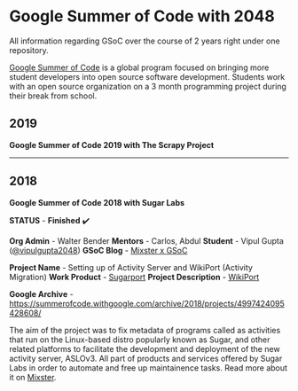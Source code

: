 # Google Summer of Code with 2048
All information regarding GSoC over the course of 2 years right under one repository.

[Google Summer of Code](https://summerofcode.withgoogle.com) is a global program focused on bringing more student developers into open source software development. Students work with an open source organization on a 3 month programming project during their break from school.

## 2019
**Google Summer of Code 2019 with The Scrapy Project**



***


## 2018
**Google Summer of Code 2018 with Sugar Labs** 

**STATUS** - **Finished** :heavy_check_mark: 

**Org Admin** - Walter Bender 
**Mentors** - Carlos, Abdul 
**Student** - Vipul Gupta ([@vipulgupta2048](https://twitter.com/vipulgupta2048))
**GSoC Blog** - [Mixster x GSoC](https://mixstersite.wordpress.com/gsoc/) 

**Project Name** - Setting up of Activity Server and WikiPort (Activity Migration)
**Work Product** - [Sugarport](https://github.com/vipulgupta2048/sugarport)
**Project Description** - [WikiPort](https://wiki.sugarlabs.org/go/WikiPort)

**Google Archive** - https://summerofcode.withgoogle.com/archive/2018/projects/4997424095428608/

The aim of the project was to fix metadata of programs called as activities that run on the Linux-based distro popularly known as Sugar, and other related platforms to facilitate the development and deployment of the new activity server, ASLOv3. All part of products and services offered by Sugar Labs in order to automate and free up maintainence tasks. Read more about it on [Mixster](https://mixstersite.wordpress.com/gsoc/ ).
